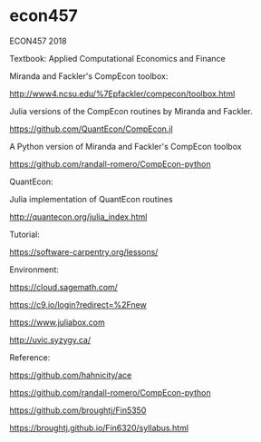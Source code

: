 # econ457
ECON457 2018 

Textbook: Applied Computational Economics and Finance




Miranda and Fackler's CompEcon toolbox:

http://www4.ncsu.edu/%7Epfackler/compecon/toolbox.html

Julia versions of the CompEcon routines by Miranda and Fackler. 

https://github.com/QuantEcon/CompEcon.jl

A Python version of Miranda and Fackler's CompEcon toolbox 

https://github.com/randall-romero/CompEcon-python


QuantEcon:


Julia implementation of QuantEcon routines 

http://quantecon.org/julia_index.html


Tutorial:

https://software-carpentry.org/lessons/


Environment:

https://cloud.sagemath.com/

https://c9.io/login?redirect=%2Fnew

https://www.juliabox.com

http://uvic.syzygy.ca/



Reference: 

https://github.com/hahnicity/ace

https://github.com/randall-romero/CompEcon-python

https://github.com/broughtj/Fin5350

https://broughtj.github.io/Fin6320/syllabus.html
